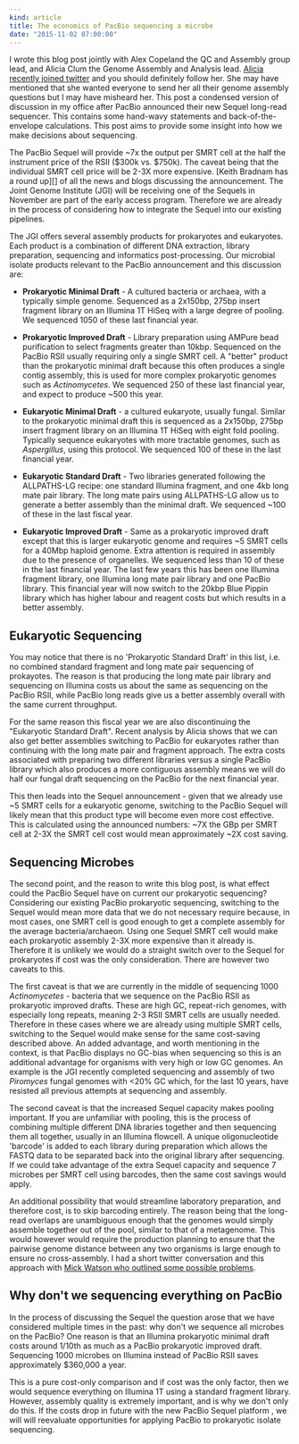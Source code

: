 ```yaml
---
kind: article
title: The economics of PacBio sequencing a microbe
date: "2015-11-02 07:00:00"
---
```


I wrote this blog post jointly with Alex Copeland the QC and Assembly group
lead, and Alicia Clum the Genome Assembly and Analysis lead. [Alicia recently
joined twitter][Alicia] and you should definitely follow her. She may have
mentioned that she wanted everyone to send her all their genome assembly
questions but I may have misheard her. This post a condensed version of
discussion in my office after PacBio announced their new Sequel long-read
sequencer. This contains some hand-wavy statements and back-of-the-envelope
calculations. This post aims to provide some insight into how we make decisions
about sequencing.

[Alicia]: https://twitter.com/alicia_clum

The PacBio Sequel will provide ~7x the output per SMRT cell at the half the
instrument price of the RSII ($300k vs. $750k). The caveat being that the
individual SMRT cell price will be 2-3X more expensive. [Keith Bradnam has a
round up][] of all the news and blogs discussing the announcement. The Joint
Genome Institute (JGI) will be receiving one of the Sequels in November are
part of the early access program. Therefore we are already in the process of
considering how to integrate the Sequel into our existing pipelines.

[Keith Bradnam]: http://www.acgt.me/blog/2015/10/1/who-is-saying-what-about-the-new-pacbio-sequel-system

The JGI offers several assembly products for prokaryotes and eukaryotes. Each
product is a combination of different DNA extraction, library preparation,
sequencing and informatics post-processing. Our microbial isolate products
relevant to the PacBio announcement and this discussion are:

  * **Prokaryotic Minimal Draft** - A cultured bacteria or archaea, with a
    typically simple genome. Sequenced as a 2x150bp, 275bp insert fragment
    library on an Illumina 1T HiSeq with a large degree of pooling. We
    sequenced 1050 of these last financial year.

  * **Prokaryotic Improved Draft** - Library preparation using AMPure bead
    purification to select fragments greater than 10kbp. Sequenced on the
    PacBio RSII usually requiring only a single SMRT cell. A "better" product
    than the prokaryotic minimal draft because this often produces a single
    contig assembly, this is used for more complex prokaryotic genomes such as
    *Actinomycetes*. We sequenced 250 of these last financial year, and expect
    to produce ~500 this year.

  * **Eukaryotic Minimal Draft** - a cultured eukaryote, usually fungal.
    Similar to the prokaryotic minimal draft this is sequenced as a 2x150bp,
    275bp insert fragment library on an Illumina 1T HiSeq with eight fold
    pooling. Typically sequence eukaryotes with more tractable genomes, such as
    *Aspergillus*, using this protocol. We sequenced 100 of these in the last
    financial year.

  * **Eukaryotic Standard Draft** - Two libraries generated following the
    ALLPATHS-LG recipe: one standard Illumina fragment, and one 4kb long mate
    pair library. The long mate pairs using ALLPATHS-LG allow us to generate a
    better assembly than the minimal draft. We sequenced ~100 of these in the
    last fiscal year.

  * **Eukaryotic Improved Draft** - Same as a prokaryotic improved draft except
    that this is larger eukaryotic genome and requires ~5 SMRT cells for a
    40Mbp haploid genome. Extra attention is required in assembly due to the
    presence of organelles. We sequenced less than 10 of these in the last
    financial year. The last few years this has been one Illumina fragment
    library, one Illumina long mate pair library and one PacBio library. This
    financial year will now switch to the 20kbp Blue Pippin library which has
    higher labour and reagent costs but which results in a better assembly.

## Eukaryotic Sequencing

You may notice that there is no 'Prokaryotic Standard Draft' in this list, i.e.
no combined standard fragment and long mate pair sequencing of prokayotes. The
reason is that producing the long mate pair library and sequencing on Illumina
costs us about the same as sequencing on the PacBio RSII, while PacBio long
reads give us a better assembly overall with the same current throughput.

For the same reason this fiscal year we are also discontinuing the "Eukaryotic
Standard Draft". Recent analysis by Alicia shows that we can also get better
assemblies switching to PacBio for eukaryotes rather than continuing with the
long mate pair and fragment approach. The extra costs associated with preparing
two different libraries versus a single PacBio library which also produces a
more contiguous assembly means we will do half our fungal draft sequencing on
the PacBio for the next financial year.

This then leads into the Sequel announcement - given that we already use ~5
SMRT cells for a eukaryotic genome, switching to the PacBio Sequel will likely
mean that this product type will become even more cost effective. This is
calculated using the announced numbers: ~7X the GBp per SMRT cell at 2-3X the
SMRT cell cost would mean approximately ~2X cost saving.

## Sequencing Microbes

The second point, and the reason to write this blog post, is what effect could
the PacBio Sequel have on current our prokaryotic sequencing? Considering our
existing PacBio prokaryotic sequencing, switching to the Sequel would mean more
data that we do not necessary require because, in most cases, one SMRT cell is
good enough to get a complete assembly for the average bacteria/archaeon. Using
one Sequel SMRT cell would make each prokaryotic assembly 2-3X more expensive
than it already is. Therefore it is unlikely we would do a straight switch over
to the Sequel for prokaryotes if cost was the only consideration. There are
however two caveats to this.

The first caveat is that we are currently in the middle of sequencing 1000
*Actinomycetes* - bacteria that we sequence on the PacBio RSII as prokaryotic
improved drafts. These are high GC, repeat-rich genomes, with especially long
repeats, meaning 2-3 RSII SMRT cells are usually needed. Therefore in these
cases where we are already using multiple SMRT cells, switching to the Sequel
would make sense for the same cost-saving described above. An added advantage,
and worth mentioning in the context, is that PacBio displays no GC-bias when
sequencing so this is an additional advantage for organisms with very high or
low GC genomes. An example is the JGI recently completed sequencing and
assembly of two *Piromyces* fungal genomes with <20% GC which, for the last 10
years, have resisted all previous attempts at sequencing and assembly.

The second caveat is that the increased Sequel capacity makes pooling
important. If you are unfamiliar with pooling, this is the process of combining
multiple different DNA libraries together and then sequencing them all
together, usually in an Illumina flowcell. A unique oligonucleotide 'barcode'
is added to each library during preparation which allows the FASTQ data to be
separated back into the original library after sequencing. If we could take
advantage of the extra Sequel capacity and sequence 7 microbes per SMRT cell
using barcodes, then the same cost savings would apply.

An additional possibility that would streamline laboratory preparation, and
therefore cost, is to skip barcoding entirely. The reason being that the
long-read overlaps are unambiguous enough that the genomes would simply
assemble together out of the pool, similar to that of a metagenome. This would
however would require the production planning to ensure that the pairwise
genome distance between any two organisms is large enough to ensure no
cross-assembly. I had a short twitter conversation and this approach with [Mick
Watson who outlined some possible problems][problems].

[problems]: https://twitter.com/bioinformatics/status/650391667741069312

## Why don't we sequencing everything on PacBio

In the process of discussing the Sequel the question arose that we have
considered multiple times in the past: why don't we sequence all microbes on
the PacBio? One reason is that an Illumina prokaryotic minimal draft costs
around 1/10th as much as a PacBio prokaryotic improved draft. Sequencing 1000
microbes on Illumina instead of PacBio RSII saves approximately $360,000 a
year.

This is a pure cost-only comparison and if cost was the only factor, then we
would sequence everything on Illumina 1T using a standard fragment library.
However, assembly quality is extremely important, and is why we don't only do
this. If the costs drop in future with the new PacBio Sequel platform , we will
will reevaluate opportunities for applying PacBio to prokaryotic isolate
sequencing.

